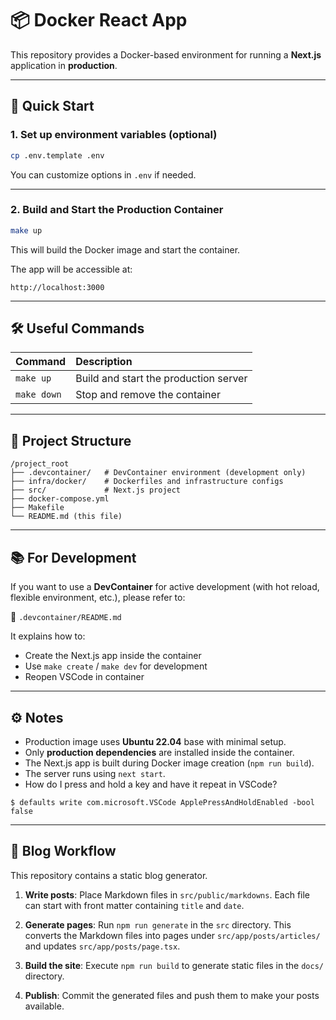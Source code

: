 # 📦 Docker React App

This repository provides a Docker-based environment for running a **Next.js** application in **production**.

---

## 🚀 Quick Start

### 1. Set up environment variables (optional)

```bash
cp .env.template .env
```

You can customize options in `.env` if needed.

---

### 2. Build and Start the Production Container

```bash
make up
```

This will build the Docker image and start the container.

The app will be accessible at:

```
http://localhost:3000
```

---

## 🛠️ Useful Commands

| Command     | Description                          |
|:------------|:-------------------------------------|
| `make up`   | Build and start the production server |
| `make down` | Stop and remove the container         |

---

## 📂 Project Structure

```
/project_root
├── .devcontainer/   # DevContainer environment (development only)
├── infra/docker/    # Dockerfiles and infrastructure configs
├── src/             # Next.js project
├── docker-compose.yml
├── Makefile
└── README.md (this file)
```

---

## 📚 For Development

If you want to use a **DevContainer** for active development (with hot reload, flexible environment, etc.), please refer to:

📖 `.devcontainer/README.md`

It explains how to:
- Create the Next.js app inside the container
- Use `make create` / `make dev` for development
- Reopen VSCode in container

---

## ⚙️ Notes
- Production image uses **Ubuntu 22.04** base with minimal setup.
- Only **production dependencies** are installed inside the container.
- The Next.js app is built during Docker image creation (`npm run build`).
- The server runs using `next start`.
- How do I press and hold a key and have it repeat in VSCode?
```
$ defaults write com.microsoft.VSCode ApplePressAndHoldEnabled -bool false

```

---

## 📝 Blog Workflow

This repository contains a static blog generator.

1. **Write posts**: Place Markdown files in `src/public/markdowns`. Each file can
   start with front matter containing `title` and `date`.

2. **Generate pages**: Run `npm run generate` in the `src` directory. This
   converts the Markdown files into pages under `src/app/posts/articles/` and
   updates `src/app/posts/page.tsx`.

3. **Build the site**: Execute `npm run build` to generate static files in the
   `docs/` directory.

4. **Publish**: Commit the generated files and push them to make your posts
   available.
